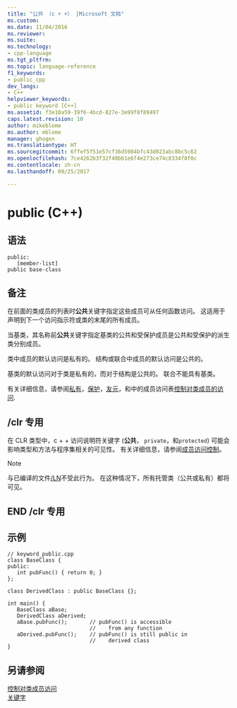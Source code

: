 ```yaml
---
title: "公共 （c + +） |Microsoft 文档"
ms.custom: 
ms.date: 11/04/2016
ms.reviewer: 
ms.suite: 
ms.technology:
- cpp-language
ms.tgt_pltfrm: 
ms.topic: language-reference
f1_keywords:
- public_cpp
dev_langs:
- C++
helpviewer_keywords:
- public keyword [C++]
ms.assetid: f3e10a59-39f6-4bcd-827e-3e99f8f89497
caps.latest.revision: 10
author: mikeblome
ms.author: mblome
manager: ghogen
ms.translationtype: HT
ms.sourcegitcommit: 6ffef5f51e57cf36d5984bfc43d023abc8bc5c62
ms.openlocfilehash: 7ce4262b3f32f48b61e6f4e273ce74c8334f8f0c
ms.contentlocale: zh-cn
ms.lasthandoff: 09/25/2017

---
```

# <a name="public-c"></a>public (C++)
## <a name="syntax"></a>语法  
  
```  
public:  
   [member-list]  
public base-class  
```  
  
## <a name="remarks"></a>备注  
 在前面的类成员的列表时**公共**关键字指定这些成员可从任何函数访问。 这适用于声明到下一个访问指示符或类的末尾的所有成员。  
  
 当基类，其名称前**公共**关键字指定基类的公共和受保护成员是公共和受保护的派生类分别成员。  
  
 类中成员的默认访问是私有的。 结构或联合中成员的默认访问是公共的。  
  
 基类的默认访问对于类是私有的，而对于结构是公共的。  联合不能具有基类。  
  
 有关详细信息，请参阅[私有](../cpp/private-cpp.md)，[保护](../cpp/protected-cpp.md)，[友元](../cpp/friend-cpp.md)，和中的成员访问表[控制对类成员的访问](member-access-control-cpp.md).  
  
## <a name="clr-specific"></a>/clr 专用  
 在 CLR 类型中，c + + 访问说明符关键字 (**公共**， `private`，和`protected`) 可能会影响类型和方法与程序集相关的可见性。 有关详细信息，请参阅[成员访问控制](member-access-control-cpp.md)。  
  
> [!NOTE]
>  与已编译的文件[/LN](../build/reference/ln-create-msil-module.md)不受此行为。 在这种情况下，所有托管类（公共或私有）都将可见。  
  
## <a name="end-clr-specific"></a>END /clr 专用  
  
## <a name="example"></a>示例  
  
```  
// keyword_public.cpp  
class BaseClass {  
public:  
   int pubFunc() { return 0; }  
};  
  
class DerivedClass : public BaseClass {};  
  
int main() {  
   BaseClass aBase;  
   DerivedClass aDerived;  
   aBase.pubFunc();       // pubFunc() is accessible   
                          //    from any function  
   aDerived.pubFunc();    // pubFunc() is still public in   
                          //    derived class  
}  
```  
  
## <a name="see-also"></a>另请参阅  
 [控制对类成员访问](member-access-control-cpp.md)   
 [关键字](../cpp/keywords-cpp.md)

